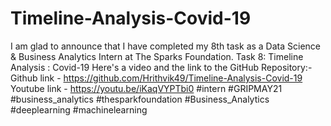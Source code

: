 # Timeline-Analysis-Covid-19
I am glad to announce that I have completed my 8th task as a Data Science & Business Analytics Intern at The Sparks Foundation. 
Task 8: Timeline Analysis : Covid-19 
Here's a video and the link to the GitHub Repository:- 
Github link - https://github.com/Hrithvik49/Timeline-Analysis-Covid-19
Youtube link - https://youtu.be/iKaqVYPTbi0
#intern #GRIPMAY21 #business_analytics #thesparkfoundation #Business_Analytics #deeplearning #machinelearning
